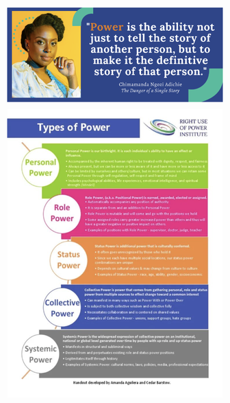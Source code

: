 

![](../media/cleanshot_2024-02-15-at-13-41-31@2x.png)

![](../media/cleanshot_2024-04-11-at-18-49-47@2x.png)
